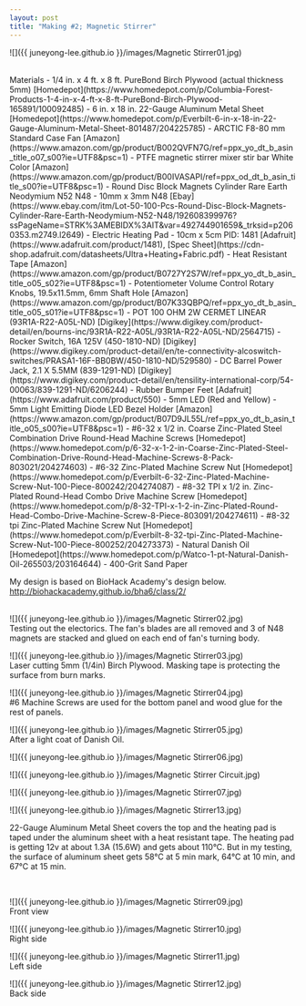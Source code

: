 ```yaml
---
layout: post
title: "Making #2; Magnetic Stirrer"
---
```


![]({{ juneyong-lee.github.io }}/images/Magnetic Stirrer01.jpg)

<BR>
Materials
- 1/4 in. x 4 ft. x 8 ft. PureBond Birch Plywood (actual thickness 5mm) [Homedepot](https://www.homedepot.com/p/Columbia-Forest-Products-1-4-in-x-4-ft-x-8-ft-PureBond-Birch-Plywood-165891/100092485)
- 6 in. x 18 in. 22-Gauge Aluminum Metal Sheet [Homedepot](https://www.homedepot.com/p/Everbilt-6-in-x-18-in-22-Gauge-Aluminum-Metal-Sheet-801487/204225785)
- ARCTIC F8-80 mm Standard Case Fan [Amazon](https://www.amazon.com/gp/product/B002QVFN7G/ref=ppx_yo_dt_b_asin_title_o07_s00?ie=UTF8&psc=1)
- PTFE magnetic stirrer mixer stir bar White Color [Amazon](https://www.amazon.com/gp/product/B00IVASAPI/ref=ppx_od_dt_b_asin_title_s00?ie=UTF8&psc=1)
- Round Disc Block Magnets Cylinder Rare Earth Neodymium N52 N48 - 10mm x 3mm N48 [Ebay](https://www.ebay.com/itm/Lot-50-100-Pcs-Round-Disc-Block-Magnets-Cylinder-Rare-Earth-Neodymium-N52-N48/192608399976?ssPageName=STRK%3AMEBIDX%3AIT&var=492744901659&_trksid=p2060353.m2749.l2649)
- Electric Heating Pad - 10cm x 5cm PID: 1481 [Adafruit](https://www.adafruit.com/product/1481), [Spec Sheet](https://cdn-shop.adafruit.com/datasheets/Ultra+Heating+Fabric.pdf)
- Heat Resistant Tape [Amazon](https://www.amazon.com/gp/product/B0727Y2S7W/ref=ppx_yo_dt_b_asin_title_o05_s02?ie=UTF8&psc=1)
- Potentiometer Volume Control Rotary Knobs, 19.5x11.5mm, 6mm Shaft Hole [Amazon](https://www.amazon.com/gp/product/B07K33QBPQ/ref=ppx_yo_dt_b_asin_title_o05_s01?ie=UTF8&psc=1)
- POT 100 OHM 2W CERMET LINEAR (93R1A-R22-A05L-ND) [Digikey](https://www.digikey.com/product-detail/en/bourns-inc/93R1A-R22-A05L/93R1A-R22-A05L-ND/2564715)
- Rocker Switch, 16A 125V (450-1810-ND) [Digikey](https://www.digikey.com/product-detail/en/te-connectivity-alcoswitch-switches/PRASA1-16F-BB0BW/450-1810-ND/529580)
- DC Barrel Power Jack, 2.1 X 5.5MM (839-1291-ND) [Digikey](https://www.digikey.com/product-detail/en/tensility-international-corp/54-00063/839-1291-ND/6206244)
- Rubber Bumper Feet [Adafruit](https://www.adafruit.com/product/550)
- 5mm LED (Red and Yellow)
- 5mm Light Emitting Diode LED Bezel Holder [Amazon](https://www.amazon.com/gp/product/B07D9JL55L/ref=ppx_yo_dt_b_asin_title_o05_s00?ie=UTF8&psc=1)
- #6-32 x 1/2 in. Coarse Zinc-Plated Steel Combination Drive Round-Head Machine Screws [Homedepot](https://www.homedepot.com/p/6-32-x-1-2-in-Coarse-Zinc-Plated-Steel-Combination-Drive-Round-Head-Machine-Screws-8-Pack-803021/204274603)
- #6-32 Zinc-Plated Machine Screw Nut [Homedepot](https://www.homedepot.com/p/Everbilt-6-32-Zinc-Plated-Machine-Screw-Nut-100-Piece-800242/204274087)
- #8-32 TPI x 1/2 in. Zinc-Plated Round-Head Combo Drive Machine Screw [Homedepot](https://www.homedepot.com/p/8-32-TPI-x-1-2-in-Zinc-Plated-Round-Head-Combo-Drive-Machine-Screw-8-Piece-803091/204274611)
- #8-32 tpi Zinc-Plated Machine Screw Nut [Homedepot](https://www.homedepot.com/p/Everbilt-8-32-tpi-Zinc-Plated-Machine-Screw-Nut-100-Piece-800252/204273373)
- Natural Danish Oil [Homedepot](https://www.homedepot.com/p/Watco-1-pt-Natural-Danish-Oil-265503/203164644)
- 400-Grit Sand Paper
<BR>
  
My design is based on BioHack Academy's design below.
<http://biohackacademy.github.io/bha6/class/2/>
<BR>
<BR>

![]({{ juneyong-lee.github.io }}/images/Magnetic Stirrer02.jpg) <BR>
Testing out the electorics. The fan's blades are all removed and 3 of N48 magnets are stacked and glued on each end of fan's turning body.
<BR>

![]({{ juneyong-lee.github.io }}/images/Magnetic Stirrer03.jpg) <BR>
Laser cutting 5mm (1/4in) Birch Plywood. Masking tape is protecting the surface from burn marks.
<BR>

![]({{ juneyong-lee.github.io }}/images/Magnetic Stirrer04.jpg) <BR>
#6 Machine Screws are used for the bottom panel and wood glue for the rest of panels.
<BR>
  
![]({{ juneyong-lee.github.io }}/images/Magnetic Stirrer05.jpg) <BR>
After a light coat of Danish Oil.
<BR>
  
![]({{ juneyong-lee.github.io }}/images/Magnetic Stirrer06.jpg) <BR>


![]({{ juneyong-lee.github.io }}/images/Magnetic Stirrer Circuit.jpg) <BR>


![]({{ juneyong-lee.github.io }}/images/Magnetic Stirrer07.jpg) <BR>
  
![]({{ juneyong-lee.github.io }}/images/Magnetic Stirrer13.jpg) <BR>
  
22-Gauge Aluminum Metal Sheet covers the top and the heating pad is taped under the aluminum sheet with a heat resistant tape. The heating pad is getting 12v at about 1.3A (15.6W) and gets about 110°C. But in my testing, the surface of aluminum sheet gets 58°C at 5 min mark, 64°C at 10 min, and 67°C at 15 min.
<BR>
  
<BR>

![]({{ juneyong-lee.github.io }}/images/Magnetic Stirrer09.jpg) <BR>
Front view
<BR>

![]({{ juneyong-lee.github.io }}/images/Magnetic Stirrer10.jpg) <BR>
Right side
<BR>

![]({{ juneyong-lee.github.io }}/images/Magnetic Stirrer11.jpg) <BR>
Left side
<BR>

![]({{ juneyong-lee.github.io }}/images/Magnetic Stirrer12.jpg) <BR>
Back side
<BR>

<BR>
